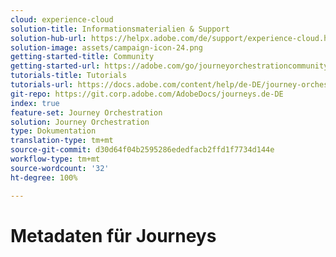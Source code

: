 ```yaml
---
cloud: experience-cloud
solution-title: Informationsmaterialien & Support
solution-hub-url: https://helpx.adobe.com/de/support/experience-cloud.html
solution-image: assets/campaign-icon-24.png
getting-started-title: Community
getting-started-url: https://adobe.com/go/journeyorchestrationcommunity_de
tutorials-title: Tutorials
tutorials-url: https://docs.adobe.com/content/help/de-DE/journey-orchestration-learn/tutorials/understanding-journey-orchestration.html
git-repo: https://git.corp.adobe.com/AdobeDocs/journeys.de-DE
index: true
feature-set: Journey Orchestration
solution: Journey Orchestration
type: Dokumentation
translation-type: tm+mt
source-git-commit: d30d64f04b2595286ededfacb2ffd1f7734d144e
workflow-type: tm+mt
source-wordcount: '32'
ht-degree: 100%

---
```



# Metadaten für Journeys
